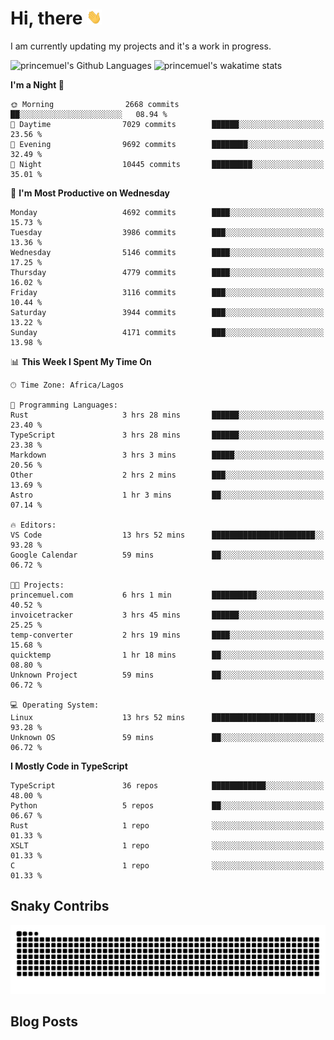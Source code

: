 # Hi, there <img src='/assets/wave.gif' alt='Just saying hello' width='24' height='24' />

<!--
**princemuel/princemuel** is a ✨ _special_ ✨ repository because its `README.md` (this file) appears on your GitHub profile.

Here are some ideas to get you started:

- 🔭 I’m currently working on ...
- 🌱 I’m currently learning ...
- 👯 I’m looking to collaborate on ...
- 🤔 I’m looking for help with ...
- 💬 Ask me about ...
- 📫 How to reach me: ...
- 😄 Pronouns: ...
- ⚡ Fun fact: ...
-->

I am currently updating my projects and it's a work in progress.

![princemuel's Github Languages](https://github-readme-stats.vercel.app/api/top-langs/?username=princemuel&text_color=586069&layout=compact&hide_border=true&title_color=0366d6&count_private=true&include_all_commits=true&theme=tokyonight&show_icons=true)
![princemuel's wakatime stats](https://github-readme-stats.vercel.app/api/wakatime?username=princemuel&text_color=586069&layout=compact&hide_border=true&title_color=0366d6&count_private=true&include_all_commits=true&theme=tokyonight&show_icons=true)

<!--START_SECTION:waka-->
**I'm a Night 🦉** 

```text
🌞 Morning                2668 commits        ██░░░░░░░░░░░░░░░░░░░░░░░   08.94 % 
🌆 Daytime                7029 commits        ██████░░░░░░░░░░░░░░░░░░░   23.56 % 
🌃 Evening                9692 commits        ████████░░░░░░░░░░░░░░░░░   32.49 % 
🌙 Night                  10445 commits       █████████░░░░░░░░░░░░░░░░   35.01 % 
```
📅 **I'm Most Productive on Wednesday** 

```text
Monday                   4692 commits        ████░░░░░░░░░░░░░░░░░░░░░   15.73 % 
Tuesday                  3986 commits        ███░░░░░░░░░░░░░░░░░░░░░░   13.36 % 
Wednesday                5146 commits        ████░░░░░░░░░░░░░░░░░░░░░   17.25 % 
Thursday                 4779 commits        ████░░░░░░░░░░░░░░░░░░░░░   16.02 % 
Friday                   3116 commits        ███░░░░░░░░░░░░░░░░░░░░░░   10.44 % 
Saturday                 3944 commits        ███░░░░░░░░░░░░░░░░░░░░░░   13.22 % 
Sunday                   4171 commits        ███░░░░░░░░░░░░░░░░░░░░░░   13.98 % 
```


📊 **This Week I Spent My Time On** 

```text
🕑︎ Time Zone: Africa/Lagos

💬 Programming Languages: 
Rust                     3 hrs 28 mins       ██████░░░░░░░░░░░░░░░░░░░   23.40 % 
TypeScript               3 hrs 28 mins       ██████░░░░░░░░░░░░░░░░░░░   23.38 % 
Markdown                 3 hrs 3 mins        █████░░░░░░░░░░░░░░░░░░░░   20.56 % 
Other                    2 hrs 2 mins        ███░░░░░░░░░░░░░░░░░░░░░░   13.69 % 
Astro                    1 hr 3 mins         ██░░░░░░░░░░░░░░░░░░░░░░░   07.14 % 

🔥 Editors: 
VS Code                  13 hrs 52 mins      ███████████████████████░░   93.28 % 
Google Calendar          59 mins             ██░░░░░░░░░░░░░░░░░░░░░░░   06.72 % 

🐱‍💻 Projects: 
princemuel.com           6 hrs 1 min         ██████████░░░░░░░░░░░░░░░   40.52 % 
invoicetracker           3 hrs 45 mins       ██████░░░░░░░░░░░░░░░░░░░   25.25 % 
temp-converter           2 hrs 19 mins       ████░░░░░░░░░░░░░░░░░░░░░   15.68 % 
quicktemp                1 hr 18 mins        ██░░░░░░░░░░░░░░░░░░░░░░░   08.80 % 
Unknown Project          59 mins             ██░░░░░░░░░░░░░░░░░░░░░░░   06.72 % 

💻 Operating System: 
Linux                    13 hrs 52 mins      ███████████████████████░░   93.28 % 
Unknown OS               59 mins             ██░░░░░░░░░░░░░░░░░░░░░░░   06.72 % 
```

**I Mostly Code in TypeScript** 

```text
TypeScript               36 repos            ████████████░░░░░░░░░░░░░   48.00 % 
Python                   5 repos             ██░░░░░░░░░░░░░░░░░░░░░░░   06.67 % 
Rust                     1 repo              ░░░░░░░░░░░░░░░░░░░░░░░░░   01.33 % 
XSLT                     1 repo              ░░░░░░░░░░░░░░░░░░░░░░░░░   01.33 % 
C                        1 repo              ░░░░░░░░░░░░░░░░░░░░░░░░░   01.33 % 
```




<!--END_SECTION:waka-->

## Snaky Contribs

<img src='/assets/github-snake-dark.svg' alt='Snaky Contributions' />

## Blog Posts

<!-- BLOG-POST-LIST:START -->
<!-- BLOG-POST-LIST:END -->
